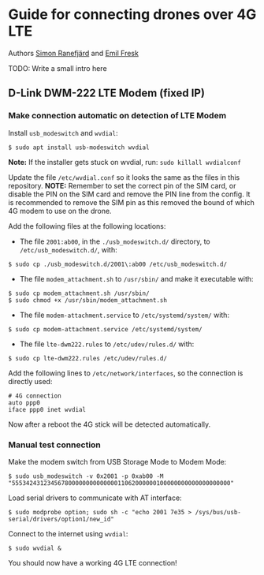 # Guide for connecting drones over 4G LTE

Authors [Simon Ranefjärd](https://github.com/Ranis94) and [Emil Fresk](https://github.com/korken89)

TODO: Write a small intro here

## D-Link DWM-222 LTE Modem (fixed IP)

### Make connection automatic on detection of LTE Modem

Install `usb_modeswitch` and `wvdial`:

```console
$ sudo apt install usb-modeswitch wvdial
```

**Note:** If the installer gets stuck on wvdial, run: `sudo killall wvdialconf`

Update the file `/etc/wvdial.conf` so it looks the same as the files in this repository.
**NOTE:** Remember to set the correct pin of the SIM card, or disable the PIN on the SIM card and remove the PIN line from the config. It is recommended to remove the SIM pin as this removed the bound of which 4G modem to use on the drone.

Add the following files at the following locations:

* The file `2001:ab00`, in the `./usb_modeswitch.d/` directory, to `/etc/usb_modeswitch.d/`, with:

```
$ sudo cp ./usb_modeswitch.d/2001\:ab00 /etc/usb_modeswitch.d/
```

* The file `modem_attachment.sh` to `/usr/sbin/` and make it executable with:

```
$ sudo cp modem_attachment.sh /usr/sbin/
$ sudo chmod +x /usr/sbin/modem_attachment.sh
```

* The file `modem-attachment.service` to `/etc/systemd/system/` with:

```
$ sudo cp modem-attachment.service /etc/systemd/system/
```

* The file `lte-dwm222.rules` to `/etc/udev/rules.d/` with:

```
$ sudo cp lte-dwm222.rules /etc/udev/rules.d/
```

Add the following lines to `/etc/network/interfaces`, so the connection is directly used:

```
# 4G connection
auto ppp0
iface ppp0 inet wvdial
```

Now after a reboot the 4G stick will be detected automatically.

### Manual test connection

Make the modem switch from USB Storage Mode to Modem Mode:

```console
$ sudo usb_modeswitch -v 0x2001 -p 0xab00 -M "55534243123456780000000000000011062000000100000000000000000000"
```

Load serial drivers to communicate with AT interface:

```console
$ sudo modprobe option; sudo sh -c "echo 2001 7e35 > /sys/bus/usb-serial/drivers/option1/new_id"
```

Connect to the internet using `wvdial`:

```console
$ sudo wvdial &
```

You should now have a working 4G LTE connection!

